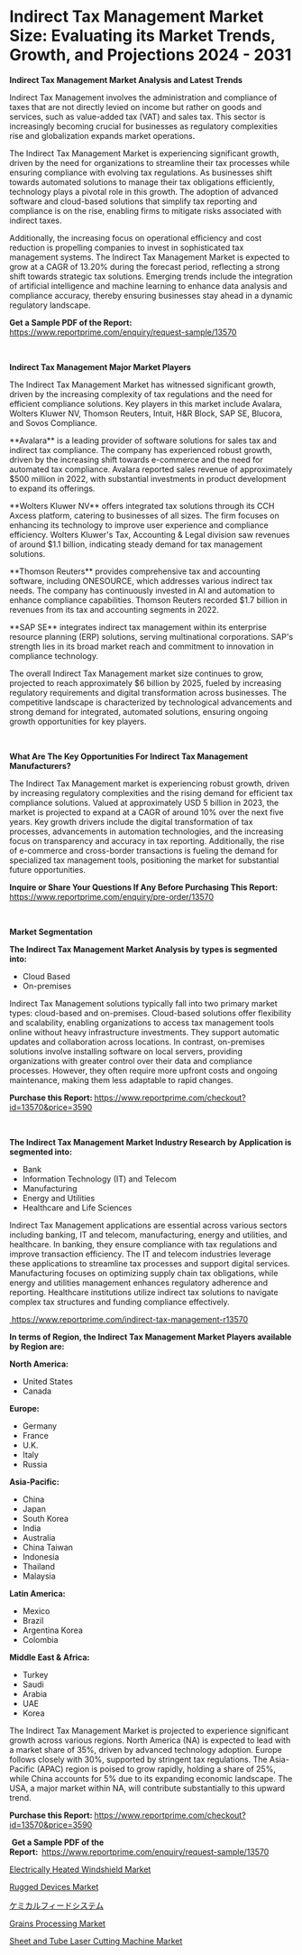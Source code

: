 <p><h1>Indirect Tax Management Market Size: Evaluating its Market Trends, Growth, and Projections 2024 - 2031</h1></p><p><strong>Indirect Tax Management Market Analysis and Latest Trends</strong></p>
<p><p>Indirect Tax Management involves the administration and compliance of taxes that are not directly levied on income but rather on goods and services, such as value-added tax (VAT) and sales tax. This sector is increasingly becoming crucial for businesses as regulatory complexities rise and globalization expands market operations.</p><p>The Indirect Tax Management Market is experiencing significant growth, driven by the need for organizations to streamline their tax processes while ensuring compliance with evolving tax regulations. As businesses shift towards automated solutions to manage their tax obligations efficiently, technology plays a pivotal role in this growth. The adoption of advanced software and cloud-based solutions that simplify tax reporting and compliance is on the rise, enabling firms to mitigate risks associated with indirect taxes.</p><p>Additionally, the increasing focus on operational efficiency and cost reduction is propelling companies to invest in sophisticated tax management systems. The Indirect Tax Management Market is expected to grow at a CAGR of 13.20% during the forecast period, reflecting a strong shift towards strategic tax solutions. Emerging trends include the integration of artificial intelligence and machine learning to enhance data analysis and compliance accuracy, thereby ensuring businesses stay ahead in a dynamic regulatory landscape.</p></p>
<p><strong>Get a Sample PDF of the Report:&nbsp;</strong> <a href="https://www.reportprime.com/enquiry/request-sample/13570">https://www.reportprime.com/enquiry/request-sample/13570</a></p>
<p>&nbsp;</p>
<p><strong>Indirect Tax Management Major Market Players</strong></p>
<p><p>The Indirect Tax Management Market has witnessed significant growth, driven by the increasing complexity of tax regulations and the need for efficient compliance solutions. Key players in this market include Avalara, Wolters Kluwer NV, Thomson Reuters, Intuit, H&R Block, SAP SE, Blucora, and Sovos Compliance.</p><p>**Avalara** is a leading provider of software solutions for sales tax and indirect tax compliance. The company has experienced robust growth, driven by the increasing shift towards e-commerce and the need for automated tax compliance. Avalara reported sales revenue of approximately $500 million in 2022, with substantial investments in product development to expand its offerings.</p><p>**Wolters Kluwer NV** offers integrated tax solutions through its CCH Axcess platform, catering to businesses of all sizes. The firm focuses on enhancing its technology to improve user experience and compliance efficiency. Wolters Kluwer's Tax, Accounting & Legal division saw revenues of around $1.1 billion, indicating steady demand for tax management solutions.</p><p>**Thomson Reuters** provides comprehensive tax and accounting software, including ONESOURCE, which addresses various indirect tax needs. The company has continuously invested in AI and automation to enhance compliance capabilities. Thomson Reuters recorded $1.7 billion in revenues from its tax and accounting segments in 2022.</p><p>**SAP SE** integrates indirect tax management within its enterprise resource planning (ERP) solutions, serving multinational corporations. SAP's strength lies in its broad market reach and commitment to innovation in compliance technology.</p><p>The overall Indirect Tax Management market size continues to grow, projected to reach approximately $6 billion by 2025, fueled by increasing regulatory requirements and digital transformation across businesses. The competitive landscape is characterized by technological advancements and strong demand for integrated, automated solutions, ensuring ongoing growth opportunities for key players.</p></p>
<p>&nbsp;</p>
<p><strong>What Are The Key Opportunities For Indirect Tax Management Manufacturers?</strong></p>
<p><p>The Indirect Tax Management market is experiencing robust growth, driven by increasing regulatory complexities and the rising demand for efficient tax compliance solutions. Valued at approximately USD 5 billion in 2023, the market is projected to expand at a CAGR of around 10% over the next five years. Key growth drivers include the digital transformation of tax processes, advancements in automation technologies, and the increasing focus on transparency and accuracy in tax reporting. Additionally, the rise of e-commerce and cross-border transactions is fueling the demand for specialized tax management tools, positioning the market for substantial future opportunities.</p></p>
<p><strong>Inquire or Share Your Questions If Any Before Purchasing This Report:</strong> <a href="https://www.reportprime.com/enquiry/pre-order/13570">https://www.reportprime.com/enquiry/pre-order/13570</a></p>
<p>&nbsp;</p>
<p><strong>Market Segmentation</strong></p>
<p><strong>The Indirect Tax Management Market Analysis by types is segmented into:</strong></p>
<p><ul><li>Cloud Based</li><li>On-premises</li></ul></p>
<p><p>Indirect Tax Management solutions typically fall into two primary market types: cloud-based and on-premises. Cloud-based solutions offer flexibility and scalability, enabling organizations to access tax management tools online without heavy infrastructure investments. They support automatic updates and collaboration across locations. In contrast, on-premises solutions involve installing software on local servers, providing organizations with greater control over their data and compliance processes. However, they often require more upfront costs and ongoing maintenance, making them less adaptable to rapid changes.</p></p>
<p><strong>Purchase this Report:&nbsp;</strong><a href="https://www.reportprime.com/checkout?id=13570&price=3590">https://www.reportprime.com/checkout?id=13570&price=3590</a></p>
<p>&nbsp;</p>
<p><strong>The Indirect Tax Management Market Industry Research by Application is segmented into:</strong></p>
<p><ul><li>Bank</li><li>Information Technology (IT) and Telecom</li><li>Manufacturing</li><li>Energy and Utilities</li><li>Healthcare and Life Sciences</li></ul></p>
<p><p>Indirect Tax Management applications are essential across various sectors including banking, IT and telecom, manufacturing, energy and utilities, and healthcare. In banking, they ensure compliance with tax regulations and improve transaction efficiency. The IT and telecom industries leverage these applications to streamline tax processes and support digital services. Manufacturing focuses on optimizing supply chain tax obligations, while energy and utilities management enhances regulatory adherence and reporting. Healthcare institutions utilize indirect tax solutions to navigate complex tax structures and funding compliance effectively.</p></p>
<p><a href="https://www.reportprime.com/indirect-tax-management-r13570">&nbsp;https://www.reportprime.com/indirect-tax-management-r13570</a></p>
<p><strong>In terms of Region, the Indirect Tax Management Market Players available by Region are:</strong></p>
<p>
    <p> <strong> North America: </strong>
        <ul>
            <li>United States</li>
            <li>Canada</li>
        </ul>
        </p> 
    <p> <strong> Europe: </strong>
        <ul>
            <li>Germany</li>
            <li>France</li>
            <li>U.K.</li>
            <li>Italy</li>
            <li>Russia</li>
        </ul>
        </p> 
    <p> <strong> Asia-Pacific: </strong>
        <ul>
            <li>China</li>
            <li>Japan</li>
            <li>South Korea</li>
            <li>India</li>
            <li>Australia</li>
            <li>China Taiwan</li>
            <li>Indonesia</li>
            <li>Thailand</li>
            <li>Malaysia</li>
        </ul>
        </p> 
    <p> <strong> Latin America: </strong>
        <ul>
            <li>Mexico</li>
            <li>Brazil</li>
            <li>Argentina Korea</li>
            <li>Colombia</li>
        </ul>
        </p> 
    <p> <strong> Middle East & Africa: </strong>
        <ul>
            <li>Turkey</li>
            <li>Saudi</li>
            <li>Arabia</li>
            <li>UAE</li>
            <li>Korea</li>
        </ul>
    </p>
    </p>
<p><p>The Indirect Tax Management Market is projected to experience significant growth across various regions. North America (NA) is expected to lead with a market share of 35%, driven by advanced technology adoption. Europe follows closely with 30%, supported by stringent tax regulations. The Asia-Pacific (APAC) region is poised to grow rapidly, holding a share of 25%, while China accounts for 5% due to its expanding economic landscape. The USA, a major market within NA, will contribute substantially to this upward trend.</p></p>
<p><strong>Purchase this Report: </strong><a href="https://www.reportprime.com/checkout?id=13570&price=3590">https://www.reportprime.com/checkout?id=13570&price=3590</a></p>
<p>&nbsp;<strong>Get a Sample PDF of the Report:&nbsp;&nbsp;</strong><a href="https://www.reportprime.com/enquiry/request-sample/13570">https://www.reportprime.com/enquiry/request-sample/13570</a></p>
<p><strong></strong></p>
<p><p><a href="https://issuu.com/reportprime-2/docs/electrically-heated-windshield-mark_0a41e7dda8d9cd">Electrically Heated Windshield Market</a></p><p><a href="https://medium.com/@shalongzda/navigating-the-rugged-devices-market-expert-analysis-and-market-forecast-for-period-from-2024-to-5b913bcdb324">Rugged Devices Market</a></p><p><a href="https://medium.com/@susanjprice2023/chemical-feed-systems-market-%E3%81%AF-%E3%82%B3%E3%82%B9%E3%83%88%E7%AE%A1%E7%90%86%E3%81%A8%E5%8A%B9%E7%8E%87%E5%90%91%E4%B8%8A%E3%82%92%E5%84%AA%E5%85%88%E3%81%97%E3%81%BE%E3%81%99-%E3%81%95%E3%82%89%E3%81%AB-%E5%A0%B1%E5%91%8A%E6%9B%B8%E3%81%AF%E5%B8%82%E5%A0%B4%E3%81%AE%E9%9C%80%E8%A6%81%E9%9D%A2%E3%81%A8%E4%BE%9B%E7%B5%A6%E9%9D%A2%E3%81%AE%E4%B8%A1%E6%96%B9%E3%82%92%E3%82%AB%E3%83%90%E3%83%BC%E3%81%97%E3%81%A6%E3%81%84%E3%81%BE%E3%81%99-chemical-feed-d7f510164ac6">ケミカルフィードシステム</a></p><p><a href="https://www.linkedin.com/pulse/global-grains-processing-market-analysis-trends-forecasts-growth-lgvof?trackingId=Nkv3DAmhSEmH8FvE6v0Uxg%3D%3D">Grains Processing Market</a></p><p><a href="https://www.linkedin.com/pulse/sheet-tube-laser-cutting-machine-market-global-share-ranking-eortf?trackingId=mh%2FEruu0TRuZEXJb%2FNk0SA%3D%3D">Sheet and Tube Laser Cutting Machine Market</a></p></p>
